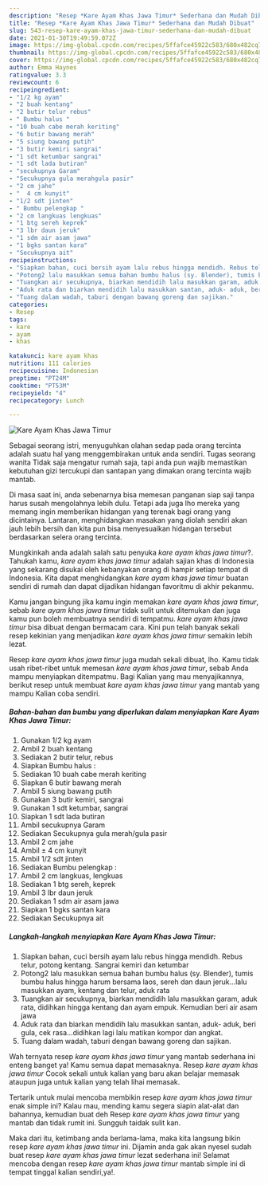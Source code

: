 ```yaml
---
description: "Resep *Kare Ayam Khas Jawa Timur* Sederhana dan Mudah Dibuat"
title: "Resep *Kare Ayam Khas Jawa Timur* Sederhana dan Mudah Dibuat"
slug: 543-resep-kare-ayam-khas-jawa-timur-sederhana-dan-mudah-dibuat
date: 2021-01-30T19:49:59.072Z
image: https://img-global.cpcdn.com/recipes/5ffafce45922c583/680x482cq70/kare-ayam-khas-jawa-timur-foto-resep-utama.jpg
thumbnail: https://img-global.cpcdn.com/recipes/5ffafce45922c583/680x482cq70/kare-ayam-khas-jawa-timur-foto-resep-utama.jpg
cover: https://img-global.cpcdn.com/recipes/5ffafce45922c583/680x482cq70/kare-ayam-khas-jawa-timur-foto-resep-utama.jpg
author: Emma Haynes
ratingvalue: 3.3
reviewcount: 6
recipeingredient:
- "1/2 kg ayam"
- "2 buah kentang"
- "2 butir telur rebus"
- " Bumbu halus "
- "10 buah cabe merah keriting"
- "6 butir bawang merah"
- "5 siung bawang putih"
- "3 butir kemiri sangrai"
- "1 sdt ketumbar sangrai"
- "1 sdt lada butiran"
- "secukupnya Garam"
- "Secukupnya gula merahgula pasir"
- "2 cm jahe"
- "  4 cm kunyit"
- "1/2 sdt jinten"
- " Bumbu pelengkap "
- "2 cm langkuas lengkuas"
- "1 btg sereh keprek"
- "3 lbr daun jeruk"
- "1 sdm air asam jawa"
- "1 bgks santan kara"
- "Secukupnya ait"
recipeinstructions:
- "Siapkan bahan, cuci bersih ayam lalu rebus hingga mendidh. Rebus telur, potong kentang. Sangrai kemiri dan ketumbar"
- "Potong2 lalu masukkan semua bahan bumbu halus (sy. Blender), tumis bumbu halus hingga harum bersama laos, sereh dan daun jeruk...lalu masukkan ayam, kentang dan telur, aduk rata"
- "Tuangkan air secukupnya, biarkan mendidih lalu masukkan garam, aduk rata, didihkan hingga kentang dan ayam empuk. Kemudian beri air asam jawa"
- "Aduk rata dan biarkan mendidih lalu masukkan santan, aduk- aduk, beri gula, cek rasa...didihkan lagi lalu matikan kompor dan angkat."
- "Tuang dalam wadah, taburi dengan bawang goreng dan sajikan."
categories:
- Resep
tags:
- kare
- ayam
- khas

katakunci: kare ayam khas 
nutrition: 111 calories
recipecuisine: Indonesian
preptime: "PT24M"
cooktime: "PT53M"
recipeyield: "4"
recipecategory: Lunch

---
```



![*Kare Ayam Khas Jawa Timur*](https://img-global.cpcdn.com/recipes/5ffafce45922c583/680x482cq70/kare-ayam-khas-jawa-timur-foto-resep-utama.jpg)

Sebagai seorang istri, menyuguhkan olahan sedap pada orang tercinta adalah suatu hal yang menggembirakan untuk anda sendiri. Tugas seorang  wanita Tidak saja mengatur rumah saja, tapi anda pun wajib memastikan kebutuhan gizi tercukupi dan santapan yang dimakan orang tercinta wajib mantab.

Di masa  saat ini, anda sebenarnya bisa memesan panganan siap saji tanpa harus susah mengolahnya lebih dulu. Tetapi ada juga lho mereka yang memang ingin memberikan hidangan yang terenak bagi orang yang dicintainya. Lantaran, menghidangkan masakan yang diolah sendiri akan jauh lebih bersih dan kita pun bisa menyesuaikan hidangan tersebut berdasarkan selera orang tercinta. 



Mungkinkah anda adalah salah satu penyuka *kare ayam khas jawa timur*?. Tahukah kamu, *kare ayam khas jawa timur* adalah sajian khas di Indonesia yang sekarang disukai oleh kebanyakan orang di hampir setiap tempat di Indonesia. Kita dapat menghidangkan *kare ayam khas jawa timur* buatan sendiri di rumah dan dapat dijadikan hidangan favoritmu di akhir pekanmu.

Kamu jangan bingung jika kamu ingin memakan *kare ayam khas jawa timur*, sebab *kare ayam khas jawa timur* tidak sulit untuk ditemukan dan juga kamu pun boleh membuatnya sendiri di tempatmu. *kare ayam khas jawa timur* bisa dibuat dengan bermacam cara. Kini pun telah banyak sekali resep kekinian yang menjadikan *kare ayam khas jawa timur* semakin lebih lezat.

Resep *kare ayam khas jawa timur* juga mudah sekali dibuat, lho. Kamu tidak usah ribet-ribet untuk memesan *kare ayam khas jawa timur*, sebab Anda mampu menyiapkan ditempatmu. Bagi Kalian yang mau menyajikannya, berikut resep untuk membuat *kare ayam khas jawa timur* yang mantab yang mampu Kalian coba sendiri.

<!--inarticleads1-->

##### Bahan-bahan dan bumbu yang diperlukan dalam menyiapkan *Kare Ayam Khas Jawa Timur*:

1. Gunakan 1/2 kg ayam
1. Ambil 2 buah kentang
1. Sediakan 2 butir telur, rebus
1. Siapkan  Bumbu halus :
1. Sediakan 10 buah cabe merah keriting
1. Siapkan 6 butir bawang merah
1. Ambil 5 siung bawang putih
1. Gunakan 3 butir kemiri, sangrai
1. Gunakan 1 sdt ketumbar, sangrai
1. Siapkan 1 sdt lada butiran
1. Ambil secukupnya Garam
1. Sediakan Secukupnya gula merah/gula pasir
1. Ambil 2 cm jahe
1. Ambil  ± 4 cm kunyit
1. Ambil 1/2 sdt jinten
1. Sediakan  Bumbu pelengkap :
1. Ambil 2 cm langkuas, lengkuas
1. Sediakan 1 btg sereh, keprek
1. Ambil 3 lbr daun jeruk
1. Sediakan 1 sdm air asam jawa
1. Siapkan 1 bgks santan kara
1. Sediakan Secukupnya ait




<!--inarticleads2-->

##### Langkah-langkah menyiapkan *Kare Ayam Khas Jawa Timur*:

1. Siapkan bahan, cuci bersih ayam lalu rebus hingga mendidh. Rebus telur, potong kentang. Sangrai kemiri dan ketumbar
1. Potong2 lalu masukkan semua bahan bumbu halus (sy. Blender), tumis bumbu halus hingga harum bersama laos, sereh dan daun jeruk...lalu masukkan ayam, kentang dan telur, aduk rata
1. Tuangkan air secukupnya, biarkan mendidih lalu masukkan garam, aduk rata, didihkan hingga kentang dan ayam empuk. Kemudian beri air asam jawa
1. Aduk rata dan biarkan mendidih lalu masukkan santan, aduk- aduk, beri gula, cek rasa...didihkan lagi lalu matikan kompor dan angkat.
1. Tuang dalam wadah, taburi dengan bawang goreng dan sajikan.




Wah ternyata resep *kare ayam khas jawa timur* yang mantab sederhana ini enteng banget ya! Kamu semua dapat memasaknya. Resep *kare ayam khas jawa timur* Cocok sekali untuk kalian yang baru akan belajar memasak ataupun juga untuk kalian yang telah lihai memasak.

Tertarik untuk mulai mencoba membikin resep *kare ayam khas jawa timur* enak simple ini? Kalau mau, mending kamu segera siapin alat-alat dan bahannya, kemudian buat deh Resep *kare ayam khas jawa timur* yang mantab dan tidak rumit ini. Sungguh taidak sulit kan. 

Maka dari itu, ketimbang anda berlama-lama, maka kita langsung bikin resep *kare ayam khas jawa timur* ini. Dijamin anda gak akan nyesel sudah buat resep *kare ayam khas jawa timur* lezat sederhana ini! Selamat mencoba dengan resep *kare ayam khas jawa timur* mantab simple ini di tempat tinggal kalian sendiri,ya!.

